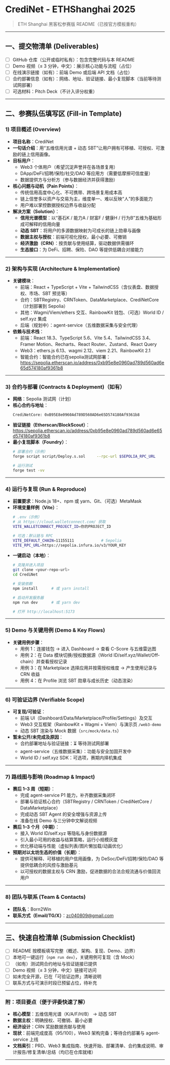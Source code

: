 # CrediNet - ETHShanghai 2025

> ETH Shanghai 黑客松参赛版 README（已按官方模板重构）

---

## 一、提交物清单 (Deliverables)

- [ ] GitHub 仓库（公开或临时私有）：包含完整代码与本 README  
- [ ] Demo 视频（≤ 3 分钟，中文）：展示核心功能与流程（占位）  
- [ ] 在线演示链接（如有）：前端 Demo 或后端 API 文档（占位）  
- [ ] 合约部署信息（如有）：网络、地址、验证链接、最小复现脚本（当前等待测试网部署）  
- [ ] 可选材料：Pitch Deck（不计入评分权重）

---

## 二、参赛队伍填写区 (Fill-in Template)

### 1) 项目概述 (Overview)

- **项目名称**：CrediNet  
- **一句话介绍**：用“五维信用光谱 + 动态 SBT”让用户拥有可移植、可授权、可激励的链上信用画像。  
- **目标用户**：  
  - Web3 个体用户（希望沉淀声誉并在各场景复用）  
  - DApp/DeFi/招聘/保险/社交/DAO 等应用方（需要低摩擦可信度量）  
  - 数据提供方与分析方（参与数据经济并获得激励）  
- **核心问题与动机（Pain Points）**：  
  - 传统信用高度中心化、不可携带、跨场景复用成本高  
  - 链上信誉多以资产与交易为主，维度单一、难以反映“人”的多面能力  
  - 用户难以掌控数据授权边界与收益分配  
- **解决方案（Solution）**：  
  - **信用光谱模型**：以“基石K / 能力A / 财富F / 健康H / 行为B”五维为基础形成可解释的信用向量  
  - **动态 SBT**：将用户的多源数据映射为可成长的链上勋章与画像  
  - **数据主权与授权**：前端可视化授权，最小必要、可撤销  
  - **经济激励（CRN）**：按贡献与使用结算，驱动数据供需循环  
  - **生态接口**：为 DeFi、招聘、保险、DAO 等提供低耦合对接能力

---

### 2) 架构与实现 (Architecture & Implementation)

- **关键模块**：  
  - 前端：React + TypeScript + Vite + TailwindCSS（含仪表盘、数据授权、市场、SBT 预览等）  
  - 合约：SBTRegistry、CRNToken、DataMarketplace、CrediNetCore（计划部署到 Sepolia）  
  - 其他：Wagmi/Viem/ethers 交互、RainbowKit 钱包、（可选）World ID / self.xyz 集成  
  - 后端（规划中）：agent-service（五维数据采集与安全代理）
- **依赖与技术栈**：  
  - 前端：React 18.3、TypeScript 5.6、Vite 5.4、TailwindCSS 3.4、Framer Motion、Recharts、React Router、Zustand、React Query  
  - Web3：ethers.js 6.13、wagmi 2.12、viem 2.21、RainbowKit 2.1  
  - 智能合约：智能合约已在sepolia测试网部署：https://sepolia.etherscan.io/address/0xb95e8e0960ad789d560ad6e65d574180af9361b8

---

### 3) 合约与部署 (Contracts & Deployment)（如有）

- **网络**：Sepolia 测试网（计划）  
- **核心合约与地址**：
  ```
  CrediNetCore: 0xB95E8e0960Ad789D560AD6e65D574180Af9361b8
  ```
- **验证链接（Etherscan/BlockScout）**：https://sepolia.etherscan.io/address/0xb95e8e0960ad789d560ad6e65d574180af9361b8
- **最小复现脚本（Foundry）**：
  ```bash
  # 部署合约（示例）
  forge script script/Deploy.s.sol     --rpc-url $SEPOLIA_RPC_URL     --private-key $PRIVATE_KEY     --broadcast

  # 运行测试
  forge test -vv
  ```

---

### 4) 运行与复现 (Run & Reproduce)

- **前置要求**：Node.js 18+、npm 或 yarn、Git、（可选）MetaMask  
- **环境变量样例（Vite）**：
  ```bash
  # .env（示例）
  # 从 https://cloud.walletconnect.com/ 获取
  VITE_WALLETCONNECT_PROJECT_ID=你的PROJECT_ID

  # 可选：默认链与 RPC
  VITE_DEFAULT_CHAIN=11155111            # Sepolia
  VITE_RPC_URL=https://sepolia.infura.io/v3/YOUR_KEY
  ```
- **一键启动（本地）**：
  ```bash
  # 克隆并进入项目
  git clone <your-repo-url>
  cd CrediNet

  # 安装依赖
  npm install      # 或 yarn install

  # 启动开发服务器
  npm run dev      # 或 yarn dev

  # 打开 http://localhost:5173
  ```

---

### 5) Demo 与关键用例 (Demo & Key Flows)

- **关键用例步骤**：  
  - 用例 1：连接钱包 → 进入 Dashboard → 查看 C-Score 与五维雷达图  
  - 用例 2：在 Data 模块切换/授权数据源（World ID/self.xyz/Wallet/Off-chain）并查看授权记录  
  - 用例 3：在 Marketplace 选择应用并按需授权维度 → 产生使用记录与 CRN 收益  
  - 用例 4：在 Profile 浏览 SBT 勋章与成长历史（动态渲染）

---

### 6) 可验证边界 (Verifiable Scope)

- **可复现/可验证**：  
  - 前端 UI（Dashboard/Data/Marketplace/Profile/Settings）及交互  
  - Web3 交互框架（RainbowKit + Wagmi + Viem）与演示页 `/web3-demo`  
  - 动态 SBT 渲染与 Mock 数据（`src/mock/data.ts`）  
- **暂未公开/未完成及原因**：  
  - 合约部署地址与验证链接：⏳ 等待测试网部署  
  - agent-service（五维数据采集）：功能与安全加固开发中  
  - World ID / self.xyz SDK：可选项，赛期内择机集成

---

### 7) 路线图与影响 (Roadmap & Impact)

- **赛后 1–3 周（短期）**：  
  - 完成 agent-service P1 能力，补齐数据采集闭环  
  - 部署与验证核心合约（SBTRegistry / CRNToken / CrediNetCore / DataMarketplace）  
  - 完成动态 SBT Agent 的安全增强与资源上传  
  - 准备在线 Demo 与三分钟中文解说视频
- **赛后 1–3 个月（中期）**：  
  - 接入 World ID/self.xyz 等隐私与身份数据源  
  - 引入最小可用的收益与结算策略，运行小规模灰度  
  - 优化移动端与性能（虚拟列表/图片懒加载/动画优化）  
- **预期对以太坊生态的价值（长期）**：  
  - 提供可解释、可移植的用户信用画像，为 DeSoc/DeFi/招聘/保险/DAO 等提供低耦合的风控与激励基元  
  - 以可授权的数据主权与 CRN 激励，促进数据的合法合规流通与价值回流用户

---

### 8) 团队与联系 (Team & Contacts)

- **团队名**：Born2Win 
- **联系方式（Email/TG/X）**：zc040809@gmail.com
---

## 三、快速自检清单 (Submission Checklist)

- [ ] README 按模板填写完整（概述、架构、复现、Demo、边界）  
- [ ] 本地可一键运行（`npm run dev`），关键用例可复现（含 Mock）  
- [ ] （如有）测试网合约地址与验证链接已提供  
- [ ] Demo 视频（≤ 3 分钟，中文）链接可访问  
- [ ] 如未完全开源，已在「可验证边界」清晰说明  
- [ ] 联系方式与可演示时段已预留占位，待补充

---

### 附：项目要点（便于评委快速了解）

- **核心模型**：五维信用光谱（K/A/F/H/B） → 动态 SBT  
- **数据主权**：明确授权、可撤销、最小必要  
- **经济设计**：CRN 奖励数据贡献与使用  
- **现状**：前端完成度高（95/100），Web3 架构完备；等待合约部署与 agent-service 上线  
- **文档索引**：PRD、Web3 集成指南、快速开始、部署清单、合约集成说明、审计报告/修复清单/总结（均已在仓库就绪）

---

